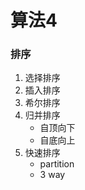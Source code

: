# 算法4

### 排序

1. 选择排序
2. 插入排序
3. 希尔排序
4. 归并排序
   * 自顶向下
   * 自底向上
5. 快速排序
   * partition
   * 3 way
